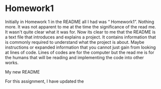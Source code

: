 # Homework1

Initially in Homework 1 in the README all I had was “ Homework1”. Nothing more. It was not apparent to me at the time the significance of the read me. It wasn't quite clear what it was for. Now its clear to me that the README is  a text file that introduces and explains a project. It contains information that is commonly required to understand what the project is about. Maybe instructions or expanded information that you cannot just gain from looking at lines of code. Lines of codes are for the computer but the read me is for the humans that will be reading and implementing the code into other works. 

My new README

For this assignment,  I have updated the <title> tag to be more descriptive of what the site is promoting. Line 7 went from <Title>Homework<Title>  to  <Title>Horiseon<Title>.

My next update to the homework assignment was to address the image elements and just going back and making sure they each individually had alt attributes. Specifically lines  54, 6, 68 got the added alt attributes. 
Line 54 alt= “Arrow pointing down to a money symbol indicating lead-generating results in money.” 
Line 64 alt= “light bulb with sound waves indicating ideas getting advertised.”
Line 68 alt= “ Money symbol  with moving gears saving money.”

Additionally, the navbar buttons were not previously addressed. To fix and make the nav buttons functional.  We use href="#" for test links. In a real website, this would be URLs. So to proceed, I removed the # from in front f the URLs to make them functional links. Also added the path from assest to lines 16, 19, 22 so the links would work rather than be dead links ans give error messages. 

